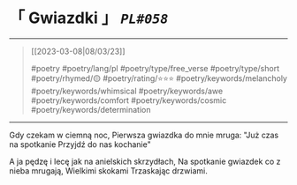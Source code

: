 # &#12300; Gwiazdki &#12301; *`PL#058`*

---

> [[2023-03-08|08/03/23]]
> 
> #poetry 
> #poetry/lang/pl 
> #poetry/type/free_verse #poetry/type/short 
> #poetry/rhymed/🟡 
> #poetry/rating/⭐⭐⭐ 
> #poetry/keywords/melancholy #poetry/keywords/whimsical #poetry/keywords/awe #poetry/keywords/comfort #poetry/keywords/cosmic #poetry/keywords/determination 

---

Gdy czekam w ciemną noc,
Pierwsza gwiazdka do mnie mruga:
"Już czas na spotkanie
Przyjdź do nas kochanie"

A ja pędzę i lecę jak na anielskich skrzydłach,
Na spotkanie gwiazdek co z nieba mrugają,
Wielkimi skokami
Trzaskając drzwiami.

